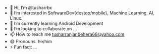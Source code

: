 - 👋 Hi, I’m @tusharrbx
- 👀 I’m interested in SoftwareDev{destop/mobile}, Machine Learning, AI, Linux.
- 🌱 I’m currently learning Android Development
- 💞️ I’m looking to collaborate on ...
- 📫 How to reach me tusharranjanbehera66@yahoo.com
- 😄 Pronouns: he/him
- ⚡ Fun fact: ...

<!---
tusharrbx/tusharrbx is a ✨ special ✨ repository because its `README.md` (this file) appears on your GitHub profile.
You can click the Preview link to take a look at your changes.
--->

